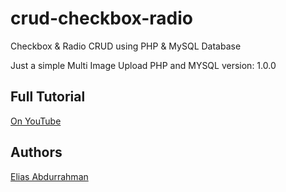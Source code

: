# crud-checkbox-radio
Checkbox &amp; Radio CRUD  using PHP  &amp;  MySQL Database

Just a simple Multi Image Upload PHP and MYSQL
version: 1.0.0

## Full Tutorial

[On YouTube](https://youtube.com/playlist?list=PL2WFgdVk-usEQeJC2GnRLgncVnFCIxzYt)

## Authors

[Elias Abdurrahman](https://github.com/codingWithElias)
